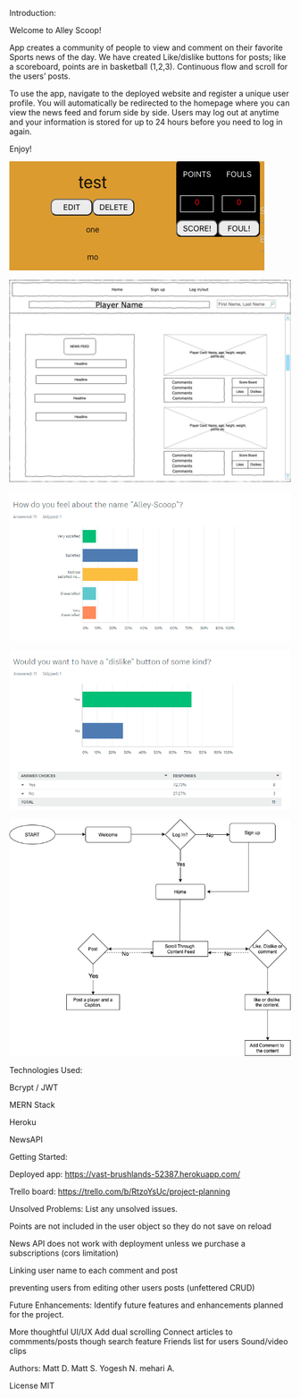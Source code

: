 Introduction:

Welcome to Alley Scoop!

App creates a community of people to view and comment on their favorite Sports news of the day. We have created Like/dislike buttons for posts; like a scoreboard, points are in basketball (1,2,3). Continuous flow and scroll for the users’ posts. 

To use the app, navigate to the deployed website and register a unique user profile. You will automatically be redirected to the homepage where you can view the news feed and forum side by side. Users may log out at anytime and your information is stored for up to 24 hours before you need to log in again. 


Enjoy!

![highlight of app](./public/scoreboard.png)

![wireframe](./public/wire.jpeg)

![ux1](./public/survey1.png)

![ux2](./public/survey2.png)

![userflow](./public/flow.png)



Technologies Used:

Bcrypt / JWT

MERN Stack 

Heroku

NewsAPI

Getting Started: 

Deployed app:
https://vast-brushlands-52387.herokuapp.com/

Trello board:
https://trello.com/b/RtzoYsUc/project-planning

Unsolved Problems: List any unsolved issues.

Points are not included in the user object so they do not save on reload 

News API does not work with deployment unless we purchase a subscriptions (cors limitation)

Linking user name to each comment and post

preventing users from editing other users posts (unfettered CRUD)


Future Enhancements: Identify future features and enhancements planned for the project.

More thoughtful UI/UX
Add dual scrolling
Connect articles to commments/posts though search feature 
Friends list for users
Sound/video clips


Authors:
Matt D.
Matt S.
Yogesh N.
mehari A.

License MIT 